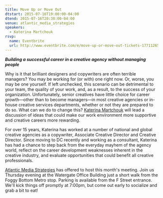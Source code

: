 ```yaml
---
title: Move Up or Move Out
dtstart: 2015-07-16T19:00:00-04:00
dtend: 2015-07-16T20:30:00-04:00
venue: atlantic_media_strategies
speakers:
  - Katerina Martchouk
rsvp:
  name: Eventbrite
  url: http://www.eventbrite.com/e/move-up-or-move-out-tickets-17711265873
---
```


_**Building a successful career in a creative agency without managing people**_

Why is it that brilliant designers and copywriters are often terrible managers? You may be working for (or with) one right now. Or, worse, you may be one yourself. If left unchecked, this scenario can be detrimental to your team, the quality of your work, and, as a result, to the success of your organization. Unfortunately, senior creatives have little choice for career growth—other than to become managers—in most creative agencies or in-house creative services departments, whether or not they are prepared to do so. What can we do to change this? [Katerina Martchouk](https://twitter.com/bukvaK) will lead a discussion of ideas that could make our work environment more supportive and creative careers more rewarding.

For over 15 years, Katerina has worked at a number of national and global creative agencies as a copywriter, Associate Creative Director and Creative Director. Since moving to DC recently and working as a consultant, Katerina has had a chance to step back from the everyday mayhem of the agency world, reflect on the career development weaknesses inherent in the creative industry, and evaluate opportunities that could benefit all creative professionals.

[Atlantic Media Strategies](http://atlanticmediastrategies.com/) has offered to host this month's meeting. Join us Thursday evening at the Watergate Office Building just a short walk from the Foggy Bottom Metro stop. Parking is available from the F Street entrance. We'll kick things off promptly at 7:00pm, but come out early to socialize and grab a bit to eat!